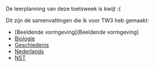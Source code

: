 De leerplanning van deze toetsweek is kwijt :(

Dit zijn de samenvattingen die ik voor TW3 heb gemaakt:

- [Beeldende vormgeving](Beeldende vormgeving)
- [Biologie](Biologie)
- [Geschiedenis](Geschiedenis)
- [Nederlands](Nederlands)
- [NST](NST)

